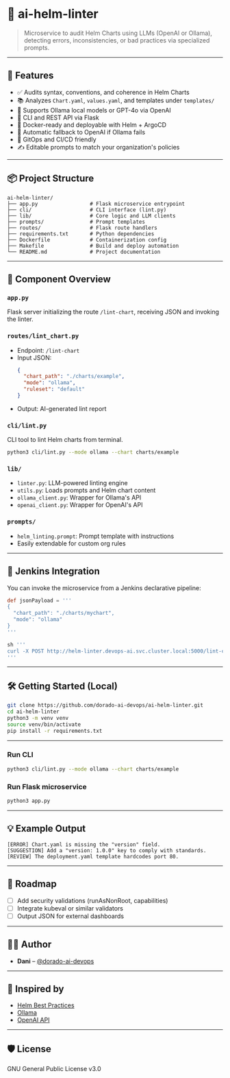# 🧠 ai-helm-linter

> Microservice to audit Helm Charts using LLMs (OpenAI or Ollama), detecting errors, inconsistencies, or bad practices via specialized prompts.

---

## 🚀 Features

- ✅ Audits syntax, conventions, and coherence in Helm Charts  
- 📚 Analyzes `Chart.yaml`, `values.yaml`, and templates under `templates/`  
- 🤖 Supports Ollama local models or GPT-4o via OpenAI  
- 🧩 CLI and REST API via Flask  
- 🐳 Docker-ready and deployable with Helm + ArgoCD  
- 🔁 Automatic fallback to OpenAI if Ollama fails  
- 📁 GitOps and CI/CD friendly  
- ✍️ Editable prompts to match your organization's policies  

---

## 📦 Project Structure

```
ai-helm-linter/
├── app.py                 # Flask microservice entrypoint
├── cli/                   # CLI interface (lint.py)
├── lib/                   # Core logic and LLM clients
├── prompts/               # Prompt templates
├── routes/                # Flask route handlers
├── requirements.txt       # Python dependencies
├── Dockerfile             # Containerization config
├── Makefile               # Build and deploy automation
└── README.md              # Project documentation
```

---

## 🧩 Component Overview

### `app.py`

Flask server initializing the route `/lint-chart`, receiving JSON and invoking the linter.

### `routes/lint_chart.py`

- Endpoint: `/lint-chart`
- Input JSON:  
  ```json
  {
    "chart_path": "./charts/example",
    "mode": "ollama",
    "ruleset": "default"
  }
  ```
- Output: AI-generated lint report

### `cli/lint.py`

CLI tool to lint Helm charts from terminal.

```bash
python3 cli/lint.py --mode ollama --chart charts/example
```

### `lib/`

- `linter.py`: LLM-powered linting engine  
- `utils.py`: Loads prompts and Helm chart content  
- `ollama_client.py`: Wrapper for Ollama's API  
- `openai_client.py`: Wrapper for OpenAI's API

### `prompts/`

- `helm_linting.prompt`: Prompt template with instructions
- Easily extendable for custom org rules

---

## 🔁 Jenkins Integration

You can invoke the microservice from a Jenkins declarative pipeline:

```groovy
def jsonPayload = '''
{
  "chart_path": "./charts/mychart",
  "mode": "ollama"
}
'''

sh '''
curl -X POST http://helm-linter.devops-ai.svc.cluster.local:5000/lint-chart   -H "Content-Type: application/json"   -d '${jsonPayload}'
'''
```

---

## 🛠️ Getting Started (Local)

```bash
git clone https://github.com/dorado-ai-devops/ai-helm-linter.git
cd ai-helm-linter
python3 -m venv venv
source venv/bin/activate
pip install -r requirements.txt
```

---

### Run CLI

```bash
python3 cli/lint.py --mode ollama --chart charts/example
```

### Run Flask microservice

```bash
python3 app.py
```

---

## 💡 Example Output

```
[ERROR] Chart.yaml is missing the "version" field.
[SUGGESTION] Add a "version: 1.0.0" key to comply with standards.
[REVIEW] The deployment.yaml template hardcodes port 80.
```

---

## 🔮 Roadmap

- [ ] Add security validations (runAsNonRoot, capabilities)
- [ ] Integrate kubeval or similar validators
- [ ] Output JSON for external dashboards

---

## 👨‍💻 Author

- **Dani** – [@dorado-ai-devops](https://github.com/dorado-ai-devops)

---

## 🧠 Inspired by

- [Helm Best Practices](https://helm.sh/docs/chart_best_practices/)
- [Ollama](https://ollama.com)
- [OpenAI API](https://platform.openai.com/docs)

---

## 🛡 License

GNU General Public License v3.0